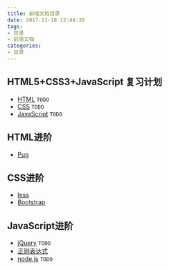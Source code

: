 ```yaml
---
title: 前端文档目录
date: 2017-11-18 12:44:30
tags:
- 目录
- 前端文档
categories:
- 目录
---
```


## HTML5+CSS3+JavaScript 复习计划

- [HTML][HTML] ``TODO``
- [CSS][CSS] ``TODO``
- [JavaScript][JavaScript] ``TODO``

## HTML进阶

- [Pug][Pug]

## CSS进阶

- [less][Less]
- [Bootstrap][Bootstrap]

## JavaScript进阶

- [jQuery][jQuery] ``TODO``
- [正则表达式][Reg]
- [node.js][node.js] ``TODO``

<!-- more -->

[HTML]: <#> ()

[CSS]: <#> ()

[JavaScript]: <#> ()

[Pug]: <http://floatsyi.com/2017/11/08/Pug%E8%AF%AD%E6%B3%95%E4%B8%80%E8%A7%88/> (Pug)

[Less]: <http://floatsyi.com/2017/11/13/less%E8%AF%AD%E6%B3%95%E4%B8%80%E8%A7%88/> (Less)

[Bootstrap]: <http://floatsyi.com/2017/11/11/Bootstrap%E8%AF%AD%E6%B3%95%E4%B8%80%E8%A7%88/> (Bootstrap)

[jQuery]: <#> ()

[Reg]: <http://floatsyi.com/2017/10/31/%E6%AD%A3%E5%88%99%E8%A1%A8%E8%BE%BE%E5%BC%8F%E8%AF%AD%E6%B3%95%E4%B8%80%E8%A7%88/> (Reg)

[node.js]: <#> ()
